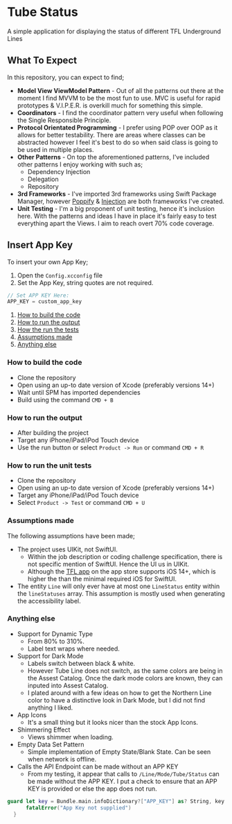 # Tube Status

A simple application for displaying the status of different TFL Underground Lines

## What To Expect

In this repository, you can expect to find;

 - **Model View ViewModel Pattern** - Out of all the patterns out there at the moment I find MVVM to be the most fun to use. MVC is useful for rapid prototypes & V.I.P.E.R. is overkill much for something this simple.
 - **Coordinators** - I find the coordinator pattern very useful when following the Single Responsible Principle.
 - **Protocol Orientated Programming** - I prefer using POP over OOP as it allows for better testability.  There are areas where classes can be abstracted however I feel it's best to do so when said class is going to be used in multiple places.
 - **Other Patterns** - On top the aforementioned patterns, I've included other patterns I enjoy working with such as;
     - Dependency Injection 
     - Delegation
     - Repository
 - **3rd Frameworks** - I've imported 3rd frameworks using Swift Package Manager, however [Poppify](https://github.com/OccamsCode/Poppify/) & [Injection](https://github.com/OccamsCode/Injection/) are both frameworks I've created.
 - **Unit Testing** - I'm a big proponent of unit testing, hence it's inclusion here. With the patterns and ideas I have in place it's fairly easy to test everything apart the Views. I aim to reach overt 70% code coverage.

## Insert App Key
To insert your own App Key;
1. Open the `Config.xcconfig` file
2. Set the App Key, string quotes are not required.
```swift
// Set APP KEY Here:
APP_KEY = custom_app_key
```

1. [How to build the code](how-to-build-code)
2. [How to run the output](how-to-run-the-output)
3. [How the run the tests](how-to-run-the-tests)
4. [Assumptions made](assumptions-made)
5. [Anything else](anything-else)

### How to build the code
 - Clone the repository
 - Open using an up-to date version of Xcode (preferably versions 14+)
 - Wait until SPM has imported dependencies
 - Build using the command `CMD + B`

### How to run the output
 - After building the project
 - Target any iPhone/iPad/iPod Touch device
 - Use the run button or select `Product -> Run` or command `CMD + R`

### How to run the unit tests
 - Clone the repository
 - Open using an up-to date version of Xcode (preferably versions 14+)
 - Target any iPhone/iPad/iPod Touch device
 - Select `Product -> Test` or command `CMD + U`

### Assumptions made
The following assumptions have been made;
 - The project uses UIKit, not SwiftUI. 
   - Within the job description or coding challenge specification, there is not specific mention of SwiftUI. Hence the UI us in UIKit.
   - Although the [TFL app](https://apps.apple.com/gb/app/tfl-go-live-tube-bus-rail/id1419541638) on the app store supports iOS 14+, which is higher the than the minimal required iOS for SwiftUI.
 - The entity `Line` will only ever have at most one `LineStatus` entity within the `lineStatuses` array. This assumption is mostly used when generating the accessibility label.

### Anything else
 - Support for Dynamic Type
   - From 80% to 310%.
   - Label text wraps where needed.
 - Support for Dark Mode
   - Labels switch between black & white.
   - However Tube Line does not switch, as the same colors are being in the Assest Catalog. Once the dark mode colors are known, they can inputed into Assest Catalog.
   - I plated around with a few ideas on how to get the Northern Line color to have a distinctive look in Dark Mode, but I did not find anything I liked.
 - App Icons
   - It's a small thing but it looks nicer than the stock App Icons.
 - Shimmering Effect
    - Views shimmer when loading.
 - Empty Data Set Pattern
    - Simple implementation of Empty State/Blank State. Can be seen when network is offline.
 - Calls the API Endpoint can be made without an APP KEY
   - From my testing, it appear that calls to `/Line/Mode/Tube/Status` can be made without the APP KEY. I put a check to ensure that an APP KEY is provided or else the app does not run.
  ```swift
  guard let key = Bundle.main.infoDictionary?["APP_KEY"] as? String, key.count > 0 else {
        fatalError("App Key not supplied")
    }
```
